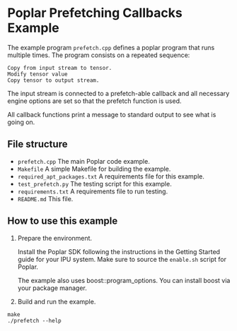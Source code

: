 <!-- Copyright (c) 2019 Graphcore Ltd. All rights reserved. -->
# Poplar Prefetching Callbacks Example

The example program `prefetch.cpp` defines a poplar program that runs multiple times.
The program consists on a repeated sequence:

    Copy from input stream to tensor.
    Modify tensor value
    Copy tensor to output stream.

The input stream is connected to a prefetch-able callback and all necessary
engine options are set so that the prefetch function is used.

All callback functions print a message to standard output to see what is going
on.

## File structure

* `prefetch.cpp` The main Poplar code example.
* `Makefile` A simple Makefile for building the example.
* `required_apt_packages.txt` A requirements file for this example.
* `test_prefetch.py` The testing script for this example.
* `requirements.txt` A requirements file to run testing.
* `README.md` This file.

## How to use this example

1) Prepare the environment.

   Install the Poplar SDK following the instructions in the Getting Started guide for your IPU system. Make sure to source the `enable.sh`
    script for Poplar.

   The example also uses boost::program_options. You can install boost via your package manager.

2) Build and run the example.

```
make
./prefetch --help
```
